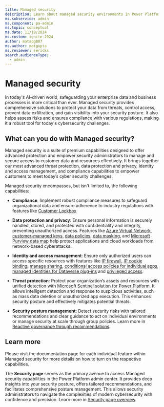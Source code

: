 ```yaml
---
title: Managed security
description: Learn about managed security environments in Power Platform admin center.
ms.subservice: admin
ms.component: pa-admin
ms.topic: conceptual
ms.date: 11/18/2024
ms.custom: ignite-2024
author: matapg007
ms.author: matgupta
ms.reviewer: sericks
search.audienceType: 
  - admin
---
```


# Managed security

In today's AI-driven world, safeguarding your enterprise data and business processes is more critical than ever. Managed security provides comprehensive solutions to protect your data from threats, control access, prevent data exfiltration, and gain visibility into your security posture. It also helps assess risks and ensures compliance with various regulations, making it a robust tool for today's cybersecurity challenges. 

## What can you do with Managed security? 

Managed security is a suite of premium capabilities designed to offer advanced protection and empower security administrators to manage and secure access to customer data and resources effectively. It brings together our most advanced threat protection, data protection and privacy, identity and access management, and compliance capabilities to empower customers to meet today’s cyber security challenges.  

Managed security encompasses, but isn't limited to, the following capabilities: 

- **Compliance**: Implement robust compliance measures to safeguard organizational data and ensure adherence to industry regulations with features like [Customer Lockbox](../about-lockbox.md).

- **Data protection and privacy**: Ensure personal information is securely handled, stored, and protected with confidentiality and integrity, preventing unauthorized access. Features like [Azure Virtual Network](../vnet-support-overview.md), [customer-managed keys](../customer-managed-key.md), [data policies](../managed-environment-data-policies.md), [data masking](../create-manage-masking-rules.md), and [Microsoft Purview data map](/purview/register-scan-dataverse?) help protect applications and cloud workloads from network-based cyberattacks. 

- **Identity and access management**: Ensure only authorized users can access specific resources with features like [IP firewall](../ip-firewall.md), [IP cookie binding](../block-cookie-replay-attack.md), [manage sharing](../managed-environment-sharing-limits.md), [conditional access policies for individual apps](/power-platform-release-plan/2022wave1/power-apps/conditional-access-policies-individual-power-apps), [managed identities for Dataverse plug-ins](../managed-identity-overview.md) and [privileged access](access-control.md).

- **Threat protection**: Protect your organization’s assets and resources with unified detection with [Microsoft Sentinel solution for Power Platform](/azure/sentinel/business-applications/power-platform-solution-overview). It allows intelligent detection and response to suspicious activities, such as mass data deletion or unauthorized app execution. This enhances security posture and effectively mitigates potential threats.
  
- **Security posture management**: Detect security risks with tailored recommendations and clear guidance to act on individual environments or manage security at scale through group policies. Learn more in [Reactive governance through recommendations](security-overview.md#reactive-governance-through-recommendations).

## Learn more
Please visit the documentation page for each individual feature within Managed security for more details on how to turn on the respective capabilities.
  
The **Security page** serves as the primary avenue to access Managed security capabilities in the Power Platform admin center. It provides deep insights into your security posture, offers tailored recommendations, and facilitates comprehensive posture management. This allows security administrators to navigate the complexities of modern cybersecurity with confidence and precision. Learn more in [Security page overview](security-overview.md).
